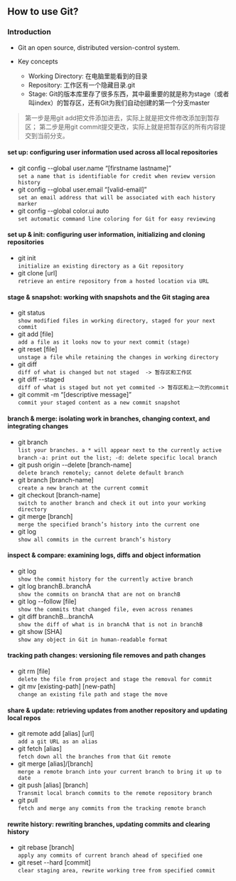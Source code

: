 ## How to use Git?

### Introduction

* Git an open source, distributed version-control system.

* Key concepts

  - Working Directory: 在电脑里能看到的目录
  - Repository: 工作区有一个隐藏目录.git
  - Stage: Git的版本库里存了很多东西，其中最重要的就是称为stage（或者叫index）的暂存区，还有Git为我们自动创建的第一个分支master
  
> 第一步是用git add把文件添加进去，实际上就是把文件修改添加到暂存区；
  第二步是用git commit提交更改，实际上就是把暂存区的所有内容提交到当前分支。

#### set up: configuring user information used across all local repositories
- git config --global user.name “[firstname lastname]” \
  `set a name that is identifiable for credit when review version history`
- git config --global user.email “[valid-email]” \
  `set an email address that will be associated with each history marker`
- git config --global color.ui auto \
  `set automatic command line coloring for Git for easy reviewing`

#### set up & init: configuring user information, initializing and cloning repositories
- git init \
  `initialize an existing directory as a Git repository`
- git clone [url] \
  `retrieve an entire repository from a hosted location via URL`
  
#### stage & snapshot: working with snapshots and the Git staging area
- git status \
  `show modified files in working directory, staged for your next commit`
- git add [file] \
  `add a file as it looks now to your next commit (stage)`
- git reset [file] \
  `unstage a file while retaining the changes in working directory`
- git diff \
  `diff of what is changed but not staged  -> 暂存区和工作区`
- git diff --staged \
  `diff of what is staged but not yet commited -> 暂存区和上一次的commit`
- git commit -m “[descriptive message]” \
  `commit your staged content as a new commit snapshot`
  
#### branch & merge: isolating work in branches, changing context, and integrating changes
- git branch \
  `list your branches. a * will appear next to the currently active branch`
  `-a: print out the list; -d: delete specific local branch`
- git push origin --delete [branch-name] \
  `delete branch remotely; cannot delete default branch`
- git branch [branch-name] \
  `create a new branch at the current commit`
- git checkout [branch-name] \
  `switch to another branch and check it out into your working directory`
- git merge [branch] \
  `merge the specified branch’s history into the current one`
- git log \
  `show all commits in the current branch’s history`
  
#### inspect & compare: examining logs, diffs and object information
- git log \
  `show the commit history for the currently active branch`
- git log branchB..branchA \
  `show the commits on branchA that are not on branchB`
- git log --follow [file] \
  `show the commits that changed file, even across renames`
- git diff branchB...branchA \
  `show the diff of what is in branchA that is not in branchB`
- git show [SHA] \
  `show any object in Git in human-readable format`

#### tracking path changes: versioning file removes and path changes
- git rm [file] \
  `delete the file from project and stage the removal for commit`
- git mv [existing-path] [new-path] \
  `change an existing file path and stage the move`
  
#### share & update: retrieving updates from another repository and updating local repos
- git remote add [alias] [url] \
  `add a git URL as an alias`
- git fetch [alias] \
  `fetch down all the branches from that Git remote` 
- git merge [alias]/[branch] \
  `merge a remote branch into your current branch to bring it up to date` 
- git push [alias] [branch] \
  `Transmit local branch commits to the remote repository branch`   
- git pull \
  `fetch and merge any commits from the tracking remote branch`  
  
#### rewrite history: rewriting branches, updating commits and clearing history
- git rebase [branch] \
  `apply any commits of current branch ahead of specified one`
- git reset --hard [commit] \
  `clear staging area, rewrite working tree from specified commit`
